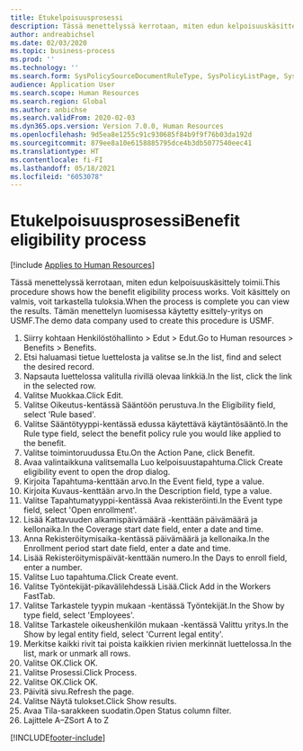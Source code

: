 ```yaml
---
title: Etukelpoisuusprosessi
description: Tässä menettelyssä kerrotaan, miten edun kelpoisuuskäsittely toimii.
author: andreabichsel
ms.date: 02/03/2020
ms.topic: business-process
ms.prod: ''
ms.technology: ''
ms.search.form: SysPolicySourceDocumentRuleType, SysPolicyListPage, SysPolicy, HcmBenefitEligibilityPolicy, HcmBenefit, BenefitWorkspace, HcmBenefitSummaryPart
audience: Application User
ms.search.scope: Human Resources
ms.search.region: Global
ms.author: anbichse
ms.search.validFrom: 2020-02-03
ms.dyn365.ops.version: Version 7.0.0, Human Resources
ms.openlocfilehash: 9d5ea8e1255c91c930685f84b9f9f76b03da192d
ms.sourcegitcommit: 879ee8a10e6158885795dce4b3db5077540eec41
ms.translationtype: HT
ms.contentlocale: fi-FI
ms.lasthandoff: 05/18/2021
ms.locfileid: "6053078"
---
```

# <a name="benefit-eligibility-process"></a><span data-ttu-id="4a188-103">Etukelpoisuusprosessi</span><span class="sxs-lookup"><span data-stu-id="4a188-103">Benefit eligibility process</span></span>

[!include [Applies to Human Resources](../includes/applies-to-hr.md)]

<span data-ttu-id="4a188-104">Tässä menettelyssä kerrotaan, miten edun kelpoisuuskäsittely toimii.</span><span class="sxs-lookup"><span data-stu-id="4a188-104">This procedure shows how the benefit eligibility process works.</span></span> <span data-ttu-id="4a188-105">Voit käsittely on valmis, voit tarkastella tuloksia.</span><span class="sxs-lookup"><span data-stu-id="4a188-105">When the process is complete you can view the results.</span></span> <span data-ttu-id="4a188-106">Tämän menettelyn luomisessa käytetty esittely-yritys on USMF.</span><span class="sxs-lookup"><span data-stu-id="4a188-106">The demo data company used to create this procedure is USMF.</span></span>

1. <span data-ttu-id="4a188-107">Siirry kohtaan Henkilöstöhallinto > Edut > Edut.</span><span class="sxs-lookup"><span data-stu-id="4a188-107">Go to Human resources > Benefits > Benefits.</span></span>
2. <span data-ttu-id="4a188-108">Etsi haluamasi tietue luettelosta ja valitse se.</span><span class="sxs-lookup"><span data-stu-id="4a188-108">In the list, find and select the desired record.</span></span>
3. <span data-ttu-id="4a188-109">Napsauta luettelossa valitulla rivillä olevaa linkkiä.</span><span class="sxs-lookup"><span data-stu-id="4a188-109">In the list, click the link in the selected row.</span></span>
4. <span data-ttu-id="4a188-110">Valitse Muokkaa.</span><span class="sxs-lookup"><span data-stu-id="4a188-110">Click Edit.</span></span>
5. <span data-ttu-id="4a188-111">Valitse Oikeutus-kentässä Sääntöön perustuva.</span><span class="sxs-lookup"><span data-stu-id="4a188-111">In the Eligibility field, select 'Rule based'.</span></span>
6. <span data-ttu-id="4a188-112">Valitse Sääntötyyppi-kentässä edussa käytettävä käytäntösääntö.</span><span class="sxs-lookup"><span data-stu-id="4a188-112">In the Rule type field, select the benefit policy rule you would like applied to the benefit.</span></span>
7. <span data-ttu-id="4a188-113">Valitse toimintoruudussa Etu.</span><span class="sxs-lookup"><span data-stu-id="4a188-113">On the Action Pane, click Benefit.</span></span>
8. <span data-ttu-id="4a188-114">Avaa valintaikkuna valitsemalla Luo kelpoisuustapahtuma.</span><span class="sxs-lookup"><span data-stu-id="4a188-114">Click Create eligibility event to open the drop dialog.</span></span>
9. <span data-ttu-id="4a188-115">Kirjoita Tapahtuma-kenttään arvo.</span><span class="sxs-lookup"><span data-stu-id="4a188-115">In the Event field, type a value.</span></span>
10. <span data-ttu-id="4a188-116">Kirjoita Kuvaus-kenttään arvo.</span><span class="sxs-lookup"><span data-stu-id="4a188-116">In the Description field, type a value.</span></span>
11. <span data-ttu-id="4a188-117">Valitse Tapahtumatyyppi-kentässä Avaa rekisteröinti.</span><span class="sxs-lookup"><span data-stu-id="4a188-117">In the Event type field, select 'Open enrollment'.</span></span>
12. <span data-ttu-id="4a188-118">Lisää Kattavuuden alkamispäivämäärä -kenttään päivämäärä ja kellonaika.</span><span class="sxs-lookup"><span data-stu-id="4a188-118">In the Coverage start date field, enter a date and time.</span></span>
13. <span data-ttu-id="4a188-119">Anna Rekisteröitymisaika-kentässä päivämäärä ja kellonaika.</span><span class="sxs-lookup"><span data-stu-id="4a188-119">In the Enrollment period start date field, enter a date and time.</span></span>
14. <span data-ttu-id="4a188-120">Lisää Rekisteröitymispäivät-kenttään numero.</span><span class="sxs-lookup"><span data-stu-id="4a188-120">In the Days to enroll field, enter a number.</span></span>
15. <span data-ttu-id="4a188-121">Valitse Luo tapahtuma.</span><span class="sxs-lookup"><span data-stu-id="4a188-121">Click Create event.</span></span>
16. <span data-ttu-id="4a188-122">Valitse Työntekijät-pikavälilehdessä Lisää.</span><span class="sxs-lookup"><span data-stu-id="4a188-122">Click Add in the Workers FastTab.</span></span>
17. <span data-ttu-id="4a188-123">Valitse Tarkastele tyypin mukaan -kentässä Työntekijät.</span><span class="sxs-lookup"><span data-stu-id="4a188-123">In the Show by type field, select 'Employees'.</span></span>
18. <span data-ttu-id="4a188-124">Valitse Tarkastele oikeushenkilön mukaan -kentässä Valittu yritys.</span><span class="sxs-lookup"><span data-stu-id="4a188-124">In the Show by legal entity field, select 'Current legal entity'.</span></span>
19. <span data-ttu-id="4a188-125">Merkitse kaikki rivit tai poista kaikkien rivien merkinnät luettelossa.</span><span class="sxs-lookup"><span data-stu-id="4a188-125">In the list, mark or unmark all rows.</span></span>
20. <span data-ttu-id="4a188-126">Valitse OK.</span><span class="sxs-lookup"><span data-stu-id="4a188-126">Click OK.</span></span>
21. <span data-ttu-id="4a188-127">Valitse Prosessi.</span><span class="sxs-lookup"><span data-stu-id="4a188-127">Click Process.</span></span>
22. <span data-ttu-id="4a188-128">Valitse OK.</span><span class="sxs-lookup"><span data-stu-id="4a188-128">Click OK.</span></span>
23. <span data-ttu-id="4a188-129">Päivitä sivu.</span><span class="sxs-lookup"><span data-stu-id="4a188-129">Refresh the page.</span></span>
24. <span data-ttu-id="4a188-130">Valitse Näytä tulokset.</span><span class="sxs-lookup"><span data-stu-id="4a188-130">Click Show results.</span></span>
25. <span data-ttu-id="4a188-131">Avaa Tila-sarakkeen suodatin.</span><span class="sxs-lookup"><span data-stu-id="4a188-131">Open Status column filter.</span></span>
26. <span data-ttu-id="4a188-132">Lajittele A–Z</span><span class="sxs-lookup"><span data-stu-id="4a188-132">Sort A to Z</span></span>



[!INCLUDE[footer-include](../includes/footer-banner.md)]